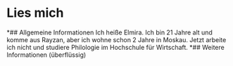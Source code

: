 # Lies mich
*## Allgemeine Informationen
Ich heiße Elmira. Ich bin 21 Jahre alt und komme aus Rayzan, aber ich wohne schon 2 Jahre in Moskau. Jetzt arbeite ich nicht und studiere Philologie im Hochschule für Wirtschaft. 
*## Weitere Informationen (überflüssig)
